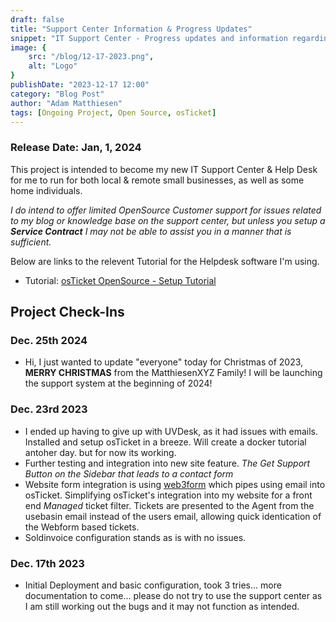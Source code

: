 ```yaml
---
draft: false
title: "Support Center Information & Progress Updates"
snippet: "IT Support Center - Progress updates and information regarding release date."
image: {
    src: "/blog/12-17-2023.png",
    alt: "Logo"
}
publishDate: "2023-12-17 12:00"
category: "Blog Post"
author: "Adam Matthiesen"
tags: [Ongoing Project, Open Source, osTicket]
---
```


### Release Date: Jan, 1, 2024

This project is intended to become my new IT Support Center & Help Desk for me to run for both local & remote small businesses, as well as some home individuals.

*I do intend to offer limited OpenSource Customer support for issues related to my blog or knowledge base on the support center, but unless you setup a **Service Contract** I may not be able to assist you in a manner that is sufficient.*

Below are links to the relevent Tutorial for the Helpdesk software I'm using.

- Tutorial: [osTicket OpenSource - Setup Tutorial](/blog/tutorial-osticket)

## Project Check-Ins

### Dec. 25th 2024

- Hi, I just wanted to update "everyone" today for Christmas of 2023, **MERRY CHRISTMAS** from the MatthiesenXYZ Family!  I will be launching the support system at the beginning of 2024!

### Dec. 23rd 2023

- I ended up having to give up with UVDesk, as it had issues with emails.  Installed and setup osTicket in a breeze.  Will create a docker tutorial antoher day.  but for now its working.
- Further testing and integration into new site feature. *The Get Support Button on the Sidebar that leads to a contact form*
- Website form integration is using [web3form](https://web3forms.com) which pipes using email into osTicket.  Simplifying osTicket's integration into my website for a front end *Managed* ticket filter.  Tickets are presented to the Agent from the usebasin email instead of the users email, allowing quick identication of the Webform based tickets.
- Soldinvoice configuration stands as is with no issues.

### Dec. 17th 2023

- Initial Deployment and basic configuration, took 3 tries... more documentation to come... please do not try to use the support center as I am still working out the bugs and it may not function as intended.
